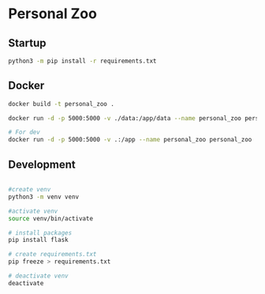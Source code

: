 # Personal Zoo

## Startup
```bash
python3 -m pip install -r requirements.txt
```

## Docker 
```bash
docker build -t personal_zoo .

docker run -d -p 5000:5000 -v ./data:/app/data --name personal_zoo personal_zoo

# For dev
docker run -d -p 5000:5000 -v .:/app --name personal_zoo personal_zoo
```

## Development
```bash

#create venv
python3 -m venv venv

#activate venv
source venv/bin/activate

# install packages
pip install flask

# create requirements.txt
pip freeze > requirements.txt

# deactivate venv
deactivate

```
